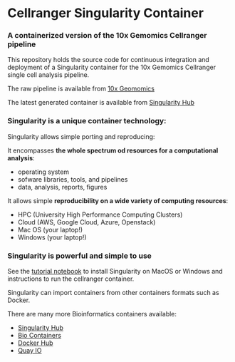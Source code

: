 # Cellranger Singularity Container

### A containerized version of the 10x Gemomics Cellranger pipeline

This repository holds the source code for continuous integration and deployment of a Singularity container for the 10x Gemomics Cellranger single cell analysis pipeline. 

The raw pipeline is available from [10x Geomomics](https://support.10xgenomics.com/single-cell-gene-expression/software/pipelines/latest/what-is-cell-ranger)

The latest generated container is available from [Singularity Hub](https://singularity-hub.org/collections/253/)

### Singularity is a unique container technology:

Singularity allows simple porting and reproducing:

It encompasses **the whole spectrum od resources for a computational analysis**:
 - operating system
 - sofware libraries, tools, and pipelines
 - data, analysis, reports, figures
 
It allows simple **reproducibility on a wide variety of computing resources**: 
- HPC (University High Performance Computing Clusters)
- Cloud (AWS, Google Cloud, Azure, Openstack)
- Mac OS (your laptop!)
- Windows (your laptop!)

### Singularity is powerful and simple to use 

See the [tutorial notebook](https://github.com/YeoLab/cellranger/blob/master/TUTORIAL.ipynb) to install Singularity on MacOS or Windows and instructions to run the cellranger container.

Singularity can import containers from other containers formats such as Docker.

There are many more Bioinformatics containers available:
 - [Singularity Hub](https://singularity-hub.org/)
 - [Bio Containers](https://biocontainers.pro/)
 - [Docker Hub](https://hub.docker.com/)
 - [Quay IO](https://quay.io/)


